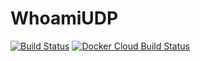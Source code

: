 # WhoamiUDP

[![Build Status](https://travis-ci.com/traefik/whoamiudp.svg?branch=master)](https://travis-ci.com/traefik/whoamiudp)
[![Docker Cloud Build Status](https://img.shields.io/docker/cloud/build/traefik/whoamiudp.svg)](https://hub.docker.com/r/traefik/whoamiudp)
